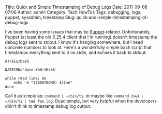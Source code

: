 Title: Quick and Simple Timestamping of Debug Logs
Date: 2011-09-08 07:06
Author: admin
Category: Tech HowTos
Tags: debugging, logs, puppet, sysadmin, timestamp
Slug: quick-and-simple-timestamping-of-debug-logs

I've been having some issues that may be [Puppet][]-related.
Unfortunately, Puppet (at least the old 0.25.4 client that I'm running)
doesn't timestamp the debug logs sent to stdout. I know it's hanging
somewhere, but I need concrete numbers to look at. Here's a wonderfully
simple bash script that timestamps everything sent to it on stdin, and
echoes it back to stdout:

~~~~{.bash}
#!/bin/bash

DATECMD='date +%H:%M:%S'

while read line; do
    echo -e "$($DATECMD) $line"
done
~~~~

Call it as simply as: `command | ~/bin/ts`, or maybe like
`command 2>&1 | ~/bin/ts | tee foo.log`. Dead simple, but very helpful
when the developers didn't think to timestamp debug log output.

  [Puppet]: http://puppetlabs.com/
